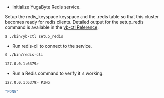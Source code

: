 - Initialize YugaByte Redis service.

Setup the redis_keyspace keyspace and the .redis table so that this cluster becomes ready for redis clients. Detailed output for the setup_redis command is available in the [yb-ctl Reference](/admin/yb-ctl/#setup-redis).

```sh
$ ./bin/yb-ctl setup_redis
```

- Run redis-cli to connect to the service.

```sh
$ ./bin/redis-cli
```
```sh
127.0.0.1:6379> 
```

- Run a Redis command to verify it is working.

```sh
127.0.0.1:6379> PING
```
```sh
"PONG"
```
